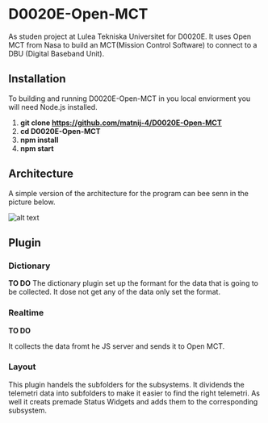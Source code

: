 # D0020E-Open-MCT
As studen project at Lulea Tekniska Universitet for D0020E. It uses Open MCT from Nasa to build an MCT(Mission Control Software) to connect to a DBU (Digital Baseband Unit).

## Installation
To building and running D0020E-Open-MCT in you local enviorment you will need Node.js installed.

1. **git clone https://github.com/matnij-4/D0020E-Open-MCT**
2. **cd D0020E-Open-MCT**
3. **npm install**
4. **npm start**


## Architecture

A simple version of the architecture for the program can bee senn in the picture below.

![alt text](https://github.com/matnij-4/D0020E-Open-MCT/tree/main/tele-server)

## Plugin

### Dictionary
**TO DO**
The dictionary plugin set up the formant for the data that is going to be collected. It dose not get any of the data only set the format.

### Realtime
**TO DO**

It collects the data fromt he JS server and sends it to Open MCT.

### Layout
This plugin handels the subfolders for the subsystems. It dividends the telemetri data into subfolders to make it easier to find the right telemetri. As well it creats premade Status Widgets and adds them to the corresponding subsystem.

